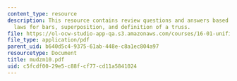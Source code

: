 ```yaml
---
content_type: resource
description: This resource contains review questions and answers based on constitutive
  laws for bars, superposition, and definition of a truss.
file: https://ol-ocw-studio-app-qa.s3.amazonaws.com/courses/16-01-unified-engineering-i-ii-iii-iv-fall-2005-spring-2006/c5fcdf0029e5c88fcf77cd11a5841024_mudzm10.pdf
file_type: application/pdf
parent_uid: b640d5c4-9375-61ab-448e-c8a1ec804a97
resourcetype: Document
title: mudzm10.pdf
uid: c5fcdf00-29e5-c88f-cf77-cd11a5841024
---
```

